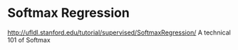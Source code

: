 # Softmax Regression

http://ufldl.stanford.edu/tutorial/supervised/SoftmaxRegression/
A technical 101 of Softmax
 
